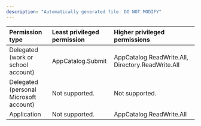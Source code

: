 ```yaml
---
description: "Automatically generated file. DO NOT MODIFY"
---
```


|Permission type|Least privileged permission|Higher privileged permissions|
|:---|:---|:---|
|Delegated (work or school account)|AppCatalog.Submit|AppCatalog.ReadWrite.All, Directory.ReadWrite.All|
|Delegated (personal Microsoft account)|Not supported.|Not supported.|
|Application|Not supported.|AppCatalog.ReadWrite.All|

